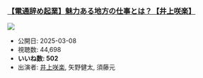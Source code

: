 ### [【電通辞め起業】魅力ある地方の仕事とは？【井上咲楽】](https://www.youtube.com/watch?v=mIImsSW0lv0)
[![](https://img.youtube.com/vi/mIImsSW0lv0/sddefault.jpg)](https://www.youtube.com/watch?v=mIImsSW0lv0)
-   公開日: 2025-03-08
-   視聴数: 44,698
-   **いいね数: 502**
-   出演者: [井上咲楽](/rehacq_fan/people/井上咲楽 "wikilink"), 矢野健太, 須藤元
